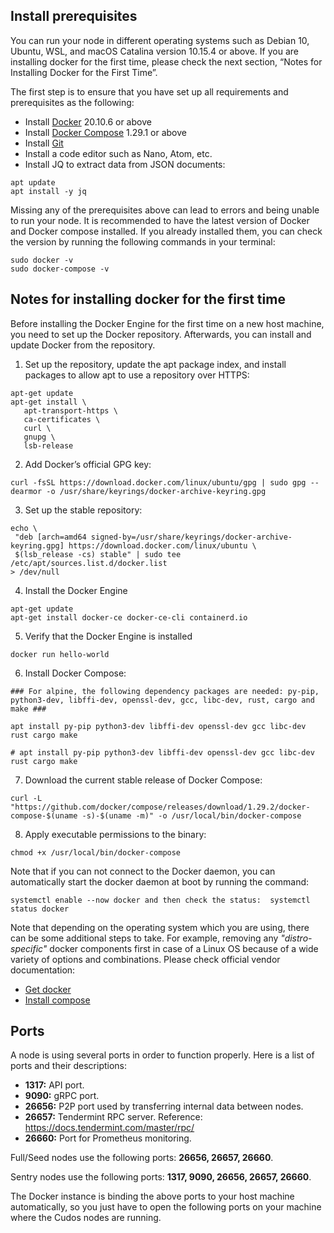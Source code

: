 
## Install prerequisites

You can run your node in different operating systems such as Debian 10, Ubuntu, WSL, and macOS Catalina version 10.15.4 or above. If you are installing docker for the first time, please check the next section, “Notes for Installing Docker for the First Time”.

The first step is to ensure that you have set up all requirements and prerequisites as the following:

- Install [Docker](https://docs.docker.com/engine/install/) 20.10.6 or above
- Install [Docker Compose](https://docs.docker.com/compose/install/) 1.29.1 or above
- Install [Git](https://github.com/git-guides/install-git)
- Install a code editor such as Nano, Atom, etc.
- Install JQ to extract data from JSON documents:
```
apt update
apt install -y jq
```

Missing any of the prerequisites above can lead to errors and being unable to run your node. It is recommended to have the latest version of Docker and Docker compose installed. If you already installed them, you can check the version by running the following commands in your terminal:
```
sudo docker -v
sudo docker-compose -v
```

## Notes for installing docker for the first time

Before installing the Docker Engine for the first time on a new host machine, you need to set up the Docker repository. Afterwards, you can install and update Docker from the repository.

1. Set up the repository, update the apt package index, and install packages to allow apt to use a repository over HTTPS:
```
apt-get update
apt-get install \
   apt-transport-https \
   ca-certificates \
   curl \
   gnupg \
   lsb-release
```
2. Add Docker’s official GPG key:
```
curl -fsSL https://download.docker.com/linux/ubuntu/gpg | sudo gpg --dearmor -o /usr/share/keyrings/docker-archive-keyring.gpg
```
3. Set up the stable repository:
```
echo \
 "deb [arch=amd64 signed-by=/usr/share/keyrings/docker-archive-keyring.gpg] https://download.docker.com/linux/ubuntu \
 $(lsb_release -cs) stable" | sudo tee /etc/apt/sources.list.d/docker.list
> /dev/null
```
4. Install the Docker Engine
```
apt-get update
apt-get install docker-ce docker-ce-cli containerd.io
```
5. Verify that the Docker Engine is installed
```
docker run hello-world
```
6. Install Docker Compose:
```
### For alpine, the following dependency packages are needed: py-pip, python3-dev, libffi-dev, openssl-dev, gcc, libc-dev, rust, cargo and make ###

apt install py-pip python3-dev libffi-dev openssl-dev gcc libc-dev rust cargo make

# apt install py-pip python3-dev libffi-dev openssl-dev gcc libc-dev rust cargo make
```
7. Download the current stable release of Docker Compose:
```
curl -L "https://github.com/docker/compose/releases/download/1.29.2/docker-compose-$(uname -s)-$(uname -m)" -o /usr/local/bin/docker-compose
```
8. Apply executable permissions to the binary:
```
chmod +x /usr/local/bin/docker-compose
```

Note that if you can not connect to the Docker daemon, you can automatically start the docker daemon at boot by running the command:
```
systemctl enable --now docker and then check the status:  systemctl status docker
```

Note that depending on the operating system which you are using, there can be some additional steps to take. For example, removing any *"distro-specific"* docker components first in case of a Linux OS because of a wide variety of options and combinations. Please check official vendor documentation:
* [Get docker](https://docs.docker.com/get-docker/)
* [Install compose](https://docs.docker.com/compose/install/)

## Ports

A node is using several ports in order to function properly.
Here is a list of ports and their descriptions:

- **1317:** API port.
- **9090:** gRPC port.
- **26656:** P2P port used by transferring internal data between nodes.
- **26657:** Tendermint RPC server. Reference: <a href="https://docs.tendermint.com/master/rpc/">https://docs.tendermint.com/master/rpc/</a>
- **26660:** Port for Prometheus monitoring.

Full/Seed nodes use the following ports: **26656, 26657, 26660**.

Sentry nodes use the following ports: **1317, 9090, 26656, 26657, 26660**.

The Docker instance is binding the above ports to your host machine automatically, so you just have to open the following ports on your machine where the Cudos nodes are running.
